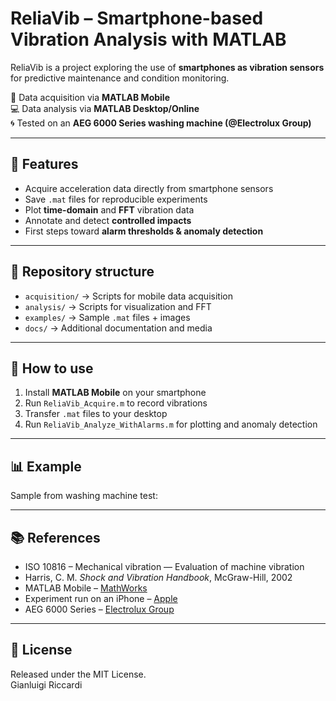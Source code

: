 # ReliaVib – Smartphone-based Vibration Analysis with MATLAB

ReliaVib is a project exploring the use of **smartphones as vibration sensors** for
predictive maintenance and condition monitoring.

📱 Data acquisition via **MATLAB Mobile**  
💻 Data analysis via **MATLAB Desktop/Online**  
🌀 Tested on an **AEG 6000 Series washing machine (@Electrolux Group)**

---

## 🚀 Features
- Acquire acceleration data directly from smartphone sensors
- Save `.mat` files for reproducible experiments
- Plot **time-domain** and **FFT** vibration data
- Annotate and detect **controlled impacts**
- First steps toward **alarm thresholds & anomaly detection**

---

## 📂 Repository structure
- `acquisition/` → Scripts for mobile data acquisition  
- `analysis/` → Scripts for visualization and FFT  
- `examples/` → Sample `.mat` files + images  
- `docs/` → Additional documentation and media  

---

## 🔧 How to use
1. Install **MATLAB Mobile** on your smartphone  
2. Run `ReliaVib_Acquire.m` to record vibrations  
3. Transfer `.mat` files to your desktop  
4. Run `ReliaVib_Analyze_WithAlarms.m` for plotting and anomaly detection  

---

## 📊 Example
Sample from washing machine test:



---

## 📚 References
- ISO 10816 – Mechanical vibration — Evaluation of machine vibration  
- Harris, C. M. *Shock and Vibration Handbook*, McGraw-Hill, 2002  
- MATLAB Mobile – [MathWorks](https://it.mathworks.com/help/matlabmobile/)  
- Experiment run on an iPhone – [Apple](https://www.apple.com)  
- AEG 6000 Series – [Electrolux Group](https://www.electroluxgroup.com)  

---

## 📝 License
Released under the MIT License.  
Gianluigi Riccardi
